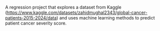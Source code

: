 A regression project that explores a dataset from Kaggle (https://www.kaggle.com/datasets/zahidmughal2343/global-cancer-patients-2015-2024/data) and uses machine learning methods to predict patient cancer severity score.
